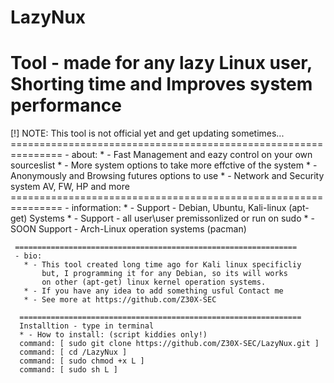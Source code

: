 # LazyNux
Tool - made for any lazy Linux user, Shorting time and Improves system performance
==================================================================================
[!] NOTE: This tool is not official yet and get updating sometimes...
     ===============================================================
     - about:
       * - Fast Management and eazy control on your own sourceslist
       * - More system options to take more effctive of the system
       * - Anonymously and Browsing futures options to use
       * - Network and Security system AV, FW, HP and more
     ===============================================================
     - information:
       * - Support - Debian, Ubuntu, Kali-linux (apt-get) Systems
       * - Support - all user\user premissonlized or run on sudo
       * - SOON Support - Arch-Linux operation systems (pacman)
       
     ===============================================================
     - bio:
       * - This tool created long time ago for Kali linux specificliy
           but, I programming it for any Debian, so its will works
           on other (apt-get) linux kernel operation systems.
       * - If you have any idea to add something usful Contact me
       * - See more at https://github.com/Z30X-SEC 
       
      ===============================================================
      Installtion - type in terminal
      * - How to install: (script kiddies only!) 
      command: [ sudo git clone https://github.com/Z30X-SEC/LazyNux.git ]
      command: [ cd /LazyNux ]
      command: [ sudo chmod +x L ]
      command: [ sudo sh L ]
